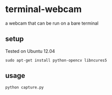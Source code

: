 terminal-webcam
===============

a webcam that can be run on a bare terminal

setup
-----

Tested on Ubuntu 12.04

	sudo apt-get install python-opencv libncures5 

usage
-----
	
	python capture.py 


